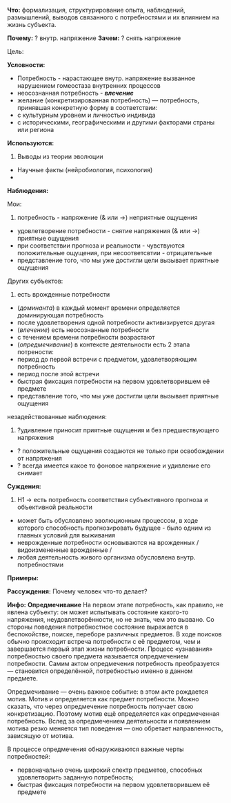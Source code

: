 **Что:** формализация, структурирование опыта, наблюдений, размышлений, выводов связанного с потребностями и их влиянием на жизнь субъекта.

**Почему:** ? внутр. напряжение
**Зачем:** ? снять напряжение

Цель:

**Условности:**
- Потребность - нарастающее внутр. напряжение вызванное нарушением гомеостаза внутренних процессов
- неосознанная потребность - _**влечение**_
- желание (конкретизированная потребность) — потребность, принявшая конкретную форму в соответствии:
- с культурным уровнем и личностью индивида
- с историческими, географическими и другими факторами страны или региона

**Используются:**

1. Выводы из теории эволюции
- Научные факты (нейробиология, психология)
- 

**Наблюдения:**

Мои:

1. потребность - напряжение (& или ->) неприятные ощущения
- удовлетворение потребности - снятие напряжения (& или ->) приятные ощущения
- при соответствии прогноза и реальности - чувствуются положительные ощущения, при несоответсвтии - отрицательные
- представление того, что мы уже достигли цели вызывает приятные ощущения

Других субъектов:

1. есть врожденные потребности
- (_доминанта_) в каждый момент времени определяется доминирующая потребность
- после удовлетворения одной потребности активизируется другая
- (_влечение_) есть неосознанные потребности
- с течением времени потребности возрастают
- (_опредмечивание_) в контексте деятельности есть 2 этапа потрености:
- период до первой встречи с предметом, удовлетворяющим потребность
- период после этой встречи
- быстрая фиксация потребности на первом удовлетворившем её предмете 
- представление того, что мы уже достигли цели вызывает приятные ощущения

незадействованные наблюдения:

1. ?удивление приносит приятные ощущения и без предшествующего напряжения
- ? положительные ощущения создаются не только при освобождении от напряжения
- ? всегда имеется какое то фоновое напряжение и удивление его снимает








**Суждения:**

1. Н1 -> есть потребность соответствия субъективного прогноза и объективной реальности
- может быть обусловлено эволюционным процессом, в ходе которого способность прогнозировать будущее - было одним из главных условий для выживания
- неврожденные потребности основываются на врожденных / видоизмененные врожденные / 
- любая деятельность живого организма обусловлена внутр. потребностями


**Примеры:**


**Рассуждения:**
Почему человек что-то делает?


**Инфо:**
**Опредмечивание**
На первом этапе потребность, как правило, не явлена субъекту: он может испытывать состояние какого-то напряжения, неудовлетворённости, но не знать, чем это вызвано. Со стороны поведения потребностное состояние выражается в беспокойстве, поиске, переборе различных предметов. В ходе поисков обычно происходит встреча потребности с её предметом, чем и завершается первый этап жизни потребности. Процесс «узнавания» потребностью своего предмета называется опредмечением потребности. Самим актом опредмечения потребность преобразуется — становится определённой, потребностью именно в данном предмете.

Опредмечивание — очень важное событие: в этом акте рождается мотив. Мотив и определяется как предмет потребности. Можно сказать, что через опредмечение потребность получает свою конкретизацию. Поэтому мотив ещё определяется как опредмеченная потребность. Вслед за опредмечением деятельности и появлением мотива резко меняется тип поведения — оно обретает направленность, зависящую от мотива.

В процессе опредмечения обнаруживаются важные черты потребностей:

- первоначально очень широкий спектр предметов, способных удовлетворить заданную потребность;
- быстрая фиксация потребности на первом удовлетворившем её предмете